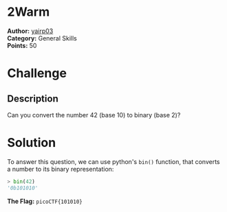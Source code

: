 # 2Warm

**Author:** [yairp03](https://github.com/yairp03)  
**Category:** General Skills  
**Points:** 50

# Challenge

## Description

Can you convert the number 42 (base 10) to binary (base 2)?

# Solution

To answer this question, we can use python's `bin()` function, that converts a number to its binary representation:

``` python
> bin(42)
'0b101010'
```

**The Flag:** `picoCTF{101010}`
